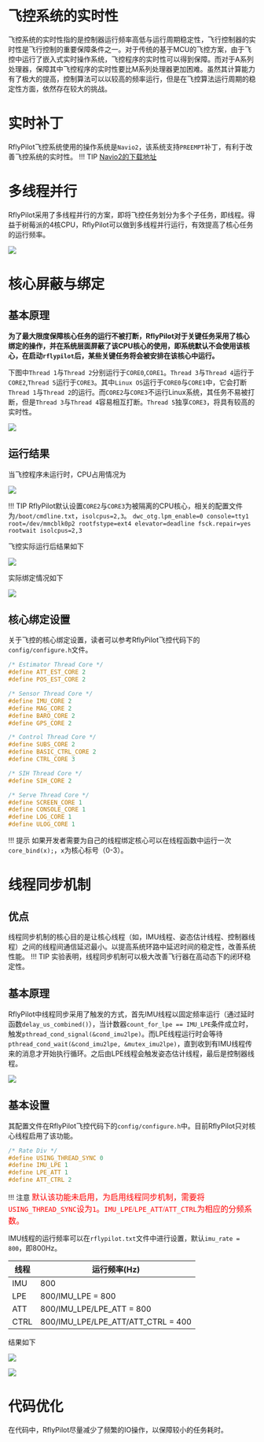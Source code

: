 # 飞控系统的实时性
飞控系统的实时性指的是控制器运行频率高低与运行周期稳定性，飞行控制器的实时性是飞行控制的重要保障条件之一。对于传统的基于MCU的飞控方案，由于飞控中运行了嵌入式实时操作系统，飞控程序的实时性可以得到保障。而对于A系列处理器，保障其中飞控程序的实时性要比M系列处理器更加困难。虽然其计算能力有了极大的提高，控制算法可以以较高的频率运行，但是在飞控算法运行周期的稳定性方面，依然存在较大的挑战。

# 实时补丁

RflyPilot飞控系统使用的操作系统是``Navio2``，该系统支持``PREEMPT``补丁，有利于改善飞控系统的实时性。
!!! TIP
    [Navio2的下载地址](https://docs.emlid.com/navio2/configuring-raspberry-pi/)

# 多线程并行

RflyPilot采用了多线程并行的方案，即将飞控任务划分为多个子任务，即线程。得益于树莓派的4核CPU，RflyPilot可以做到多线程并行运行，有效提高了核心任务的运行频率。

![](img/htop_running.jpg)

# 核心屏蔽与绑定

## 基本原理

**为了最大限度保障核心任务的运行不被打断，RflyPilot对于关键任务采用了核心绑定的操作，并在系统层面屏蔽了该CPU核心的使用，即系统默认不会使用该核心，在启动``rflypilot``后，某些关键任务将会被安排在该核心中运行。**

下图中``Thread 1``与``Thread 2``分别运行于``CORE0``,``CORE1``。``Thread 3``与``Thread 4``运行于``CORE2``,``Thread 5``运行于``CORE3``。其中``Linux OS``运行于``CORE0``与``CORE1``中，它会打断``Thread 1``与``Thread 2``的运行。而``CORE2``与``CORE3``不运行Linux系统，其任务不易被打断，但是``Thread 3``与``Thread 4``容易相互打断。``Thread 5``独享``CORE3``，将具有较高的实时性。

![](img/corebind_graph.jpg)

## 运行结果

当飞控程序未运行时，CPU占用情况为

![](img/corebind_idle.png)

!!! TIP
    RflyPilot默认设置``CORE2``与``CORE3``为被隔离的CPU核心，相关的配置文件为``/boot/cmdline.txt``，``isolcpus=2,3``。
    ```
    dwc_otg.lpm_enable=0 console=tty1 root=/dev/mmcblk0p2 rootfstype=ext4 elevator=deadline fsck.repair=yes rootwait isolcpus=2,3
    ```


飞控实际运行后结果如下

![](img/corebind_runing.png)

实际绑定情况如下

![](img/corebind.jpg)


## 核心绑定设置

关于飞控的核心绑定设置，读者可以参考RflyPilot飞控代码下的``config/configure.h``文件。
```C
/* Estimator Thread Core */
#define ATT_EST_CORE 2
#define POS_EST_CORE 2

/* Sensor Thread Core */
#define IMU_CORE 2
#define MAG_CORE 2
#define BARO_CORE 2
#define GPS_CORE 2

/* Control Thread Core */
#define SUBS_CORE 2
#define BASIC_CTRL_CORE 2
#define CTRL_CORE 3

/* SIH Thread Core */
#define SIH_CORE 2

/* Serve Thread Core */
#define SCREEN_CORE 1
#define CONSOLE_CORE 1
#define LOG_CORE 1
#define ULOG_CORE 1
```

!!! 提示
    如果开发者需要为自己的线程绑定核心可以在线程函数中运行一次``core_bind(x);``，``x``为核心标号（0-3）。

# 线程同步机制

## 优点

线程同步机制的核心目的是让核心线程（如，IMU线程、姿态估计线程、控制器线程）之间的线程间通信延迟最小。以提高系统环路中延迟时间的稳定性，改善系统性能。
!!! TIP
    实验表明，线程同步机制可以极大改善飞行器在高动态下的闭环稳定性。


## 基本原理
RflyPilot中线程同步采用了触发的方式，首先IMU线程以固定频率运行（通过延时函数``delay_us_combined()``），当计数器``count_for_lpe == IMU_LPE``条件成立时，触发``pthread_cond_signal(&cond_imu2lpe)``。而LPE线程运行时会等待``pthread_cond_wait(&cond_imu2lpe, &mutex_imu2lpe)``，直到收到有IMU线程传来的消息才开始执行循环。之后由LPE线程会触发姿态估计线程，最后是控制器线程。

![](img/thread_sync.jpg)

## 基本设置

其配置文件在RflyPilot飞控代码下的``config/configure.h``中。目前RflyPilot只对核心线程启用了该功能。

```C
/* Rate Div */
#define USING_THREAD_SYNC 0
#define IMU_LPE 1
#define LPE_ATT 1
#define ATT_CTRL 2
```
!!! 注意
    <font face="黑体" color=red size=3>默认该功能未启用，为启用线程同步机制，需要将``USING_THREAD_SYNC``设为``1``。``IMU_LPE``/``LPE_ATT``/``ATT_CTRL``为相应的分频系数。</font>

IMU线程的运行频率可以在``rflypilot.txt``文件中进行设置，默认``imu_rate = 800``，即800Hz。

|线程|运行频率(Hz)|
|---|---|
|IMU|800|
|LPE|800/IMU_LPE = 800|
|ATT|800/IMU_LPE/LPE_ATT = 800|
|CTRL|800/IMU_LPE/LPE_ATT/ATT_CTRL = 400|

结果如下

![](img/thread_sync_result.jpg)

![](img/thread_rate.jpg)

# 代码优化
在代码中，RflyPilot尽量减少了频繁的IO操作，以保障较小的任务耗时。